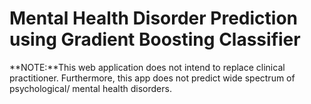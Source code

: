 # Mental Health Disorder Prediction using Gradient Boosting Classifier
**NOTE:**This web application does not intend to replace clinical practitioner. Furthermore, this app does not predict wide spectrum of psychological/ mental health disorders. 
